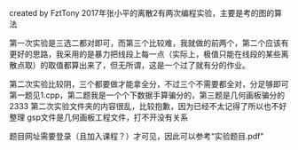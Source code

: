 created by FztTony
2017年张小平的离散2有两次编程实验，主要是考的图的算法

第一次实验是三选二都对即可，而第三个比较难，我就做的前两个，第二个应该有更好的思路，我采用的是暴力把线段上每一点（实际上，极值只能在线段的某些离散点取）的取值都算出来了，但无所谓，这是一个过了就有分的作业。

第二次实验比较阴，三个都要做才能拿全分，不过三个不需要都全对，分足够即可
第一题见1.cpp，第二题我是一个个下数据手算骗分的，第三题是几何画板骗分的2333
第二次实验文件夹的内容很乱，比较抱歉，因为已经不太记得了所以也不好整理
gsp文件是几何画板工程文件，打不开没有关系

题目网址需要登录（且加入课程？）才可见，因此可以参考“实验题目.pdf"
